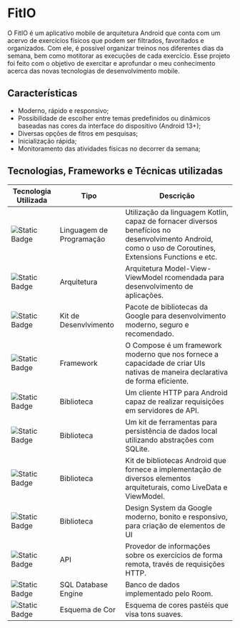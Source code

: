 # FitIO
O FitIO é um aplicativo mobile de arquitetura Android que conta com um acervo de exercícios físicos que podem ser filtrados, favoritados e organizados. Com ele, é possível organizar treinos nos diferentes dias da semana, bem como motitorar as execuções de cada exercício.
Esse projeto foi feito com o objetivo de exercitar e aprofundar o meu conhecimento acerca das novas tecnologias de desenvolvimento mobile.

## Características
- Moderno, rápido e responsivo;
- Possibilidade de escolher entre temas predefinidos ou dinâmicos baseadas nas cores da interface do dispositivo (Android 13+);
- Diversas opções de fitros em pesquisas;
- Inicialização rápida;
- Monitoramento das atividades físicas no decorrer da semana;

## Tecnologias, Frameworks e Técnicas utilizadas
| Tecnologia Utilizada | Tipo | Descrição |
|-----|---|---|
|![Static Badge](https://img.shields.io/badge/⠀-⠀Kotlin-%237F52FF?logo=kotlin&labelColor=white)| Linguagem de Programação | Utilização da linguagem Kotlin, capaz de fornacer diversos benefícios no desenvolvimento Android, como o uso de Coroutines, Extensions Functions e etc.
|![Static Badge](https://img.shields.io/badge/⠀-⠀MVVM-%23886FBF?logo=googlebard)| Arquitetura | Arquitetura Model-View-ViewModel rcomendada para desenvolvimento de aplicações. |
|![Static Badge](https://img.shields.io/badge/⠀-⠀Jetpack-%233DDC84?logo=androidstudio)| Kit de Desenvlvimento | Pacote de bibliotecas da Google para desenvolvimento moderno, seguro e recomendado. |
|![Static Badge](https://img.shields.io/badge/⠀-⠀Compose-%234285F4?logo=jetpackcompose)| Framework | O Compose é um framework moderno que nos fornece a capacidade de criar UIs nativas de maneira declarativa de forma eficiente. |
|![Static Badge](https://img.shields.io/badge/⠀-⠀Retrofit-%233E4348?logo=square)| Biblioteca | Um cliente HTTP para Android capaz de realizar requisições em servidores de API. |
|![Static Badge](https://img.shields.io/badge/⠀-⠀Room-%233DDC84?logo=android)| Biblioteca | Um kit de ferramentas para persistência de dados local utilizando abstrações com SQLite. |
|![Static Badge](https://img.shields.io/badge/⠀-⠀Lifecycle-%233DDC84?logo=android)| Biblioteca | Kit de bibliotecas Android que fornece a implementação de diversos elementos arquiteturais, como LiveData e ViewModel. |
|![Static Badge](https://img.shields.io/badge/⠀-⠀Material3-%23757575?logo=materialdesign&labelColor=white)| Biblioteca | Design System da Google moderno,  bonito e responsivo, para criação de elementos de UI |
|![Static Badge](https://img.shields.io/badge/⠀-⠀APINinjas-%23262261?logo=nintendo)| API | Provedor de informações sobre os exercícios de forma remota, través de requisições HTTP. |
|![Static Badge](https://img.shields.io/badge/⠀-⠀SQLite-%23003B57?logo=sqlite)| SQL Database Engine | Banco de dados implementado pelo Room. |
|![Static Badge](https://img.shields.io/badge/⠀-⠀Catppuccin-%23babbf1?logo=inkscape)| Esquema de Cor | Esquema de cores pastéis que visa tons suaves. |
